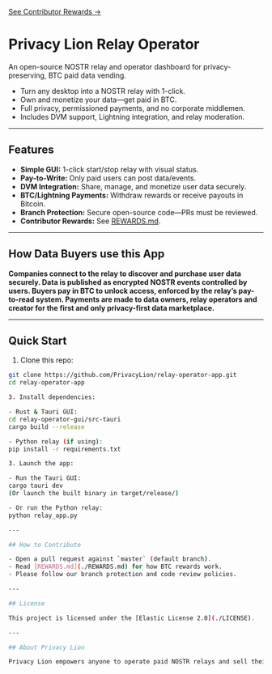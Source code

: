 [See Contributor Rewards →](./REWARDS.md)

# Privacy Lion Relay Operator

An open-source NOSTR relay and operator dashboard for privacy-preserving, BTC paid data vending.

- Turn any desktop into a NOSTR relay with 1-click.
- Own and monetize your data—get paid in BTC.
- Full privacy, permissioned payments, and no corporate middlemen.
- Includes DVM support, Lightning integration, and relay moderation.

---

## Features

- **Simple GUI:** 1-click start/stop relay with visual status.
- **Pay-to-Write:** Only paid users can post data/events.
- **DVM Integration:** Share, manage, and monetize user data securely.
- **BTC/Lightning Payments:** Withdraw rewards or receive payouts in Bitcoin.
- **Branch Protection:** Secure open-source code—PRs must be reviewed.
- **Contributor Rewards:** See [REWARDS.md](./REWARDS.md).

---

## How Data Buyers use this App

**Companies connect to the relay to discover and purchase user data securely. Data is published as encrypted NOSTR events controlled by users. Buyers pay in BTC to unlock access, enforced by the relay’s pay-to-read system. Payments are made to data owners, relay operators and creator for the first and only privacy-first data marketplace.**

---

## Quick Start

1. Clone this repo:

```bash   
git clone https://github.com/PrivacyLion/relay-operator-app.git
cd relay-operator-app

3. Install dependencies:

- Rust & Tauri GUI:
cd relay-operator-gui/src-tauri
cargo build --release

- Python relay (if using):
pip install -r requirements.txt

3. Launch the app:

- Run the Tauri GUI:
cargo tauri dev
(Or launch the built binary in target/release/)

- Or run the Python relay:
python relay_app.py

---

## How to Contribute

- Open a pull request against `master` (default branch).
- Read [REWARDS.md](./REWARDS.md) for how BTC rewards work.
- Please follow our branch protection and code review policies.

---

## License

This project is licensed under the [Elastic License 2.0](./LICENSE).

---

## About Privacy Lion

Privacy Lion empowers anyone to operate paid NOSTR relays and sell their own data.











